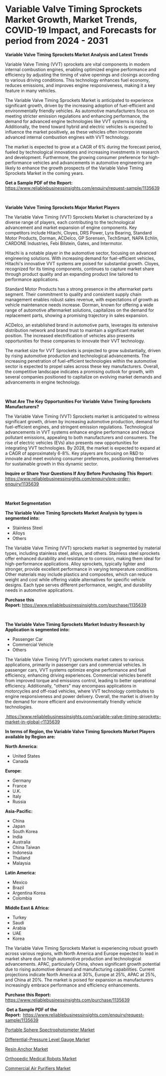 <p><h1>Variable Valve Timing Sprockets Market Growth, Market Trends, COVID-19 Impact, and Forecasts for period from 2024 - 2031</h1></p><p><strong>Variable Valve Timing Sprockets Market Analysis and Latest Trends</strong></p>
<p><p>Variable Valve Timing (VVT) sprockets are vital components in modern internal combustion engines, enabling optimized engine performance and efficiency by adjusting the timing of valve openings and closings according to various driving conditions. This technology enhances fuel economy, reduces emissions, and improves engine responsiveness, making it a key feature in many vehicles.</p><p>The Variable Valve Timing Sprockets Market is anticipated to experience significant growth, driven by the increasing adoption of fuel-efficient and environmentally friendly vehicles. As automotive manufacturers focus on meeting stricter emission regulations and enhancing performance, the demand for advanced engine technologies like VVT systems is rising. Additionally, the trend toward hybrid and electric vehicles is expected to influence the market positively, as these vehicles often incorporate advanced internal combustion engines with VVT technology.</p><p>The market is expected to grow at a CAGR of 6% during the forecast period, fueled by technological innovations and increasing investments in research and development. Furthermore, the growing consumer preference for high-performance vehicles and advancements in automotive engineering are likely to enhance the growth prospects of the Variable Valve Timing Sprockets Market in the coming years.</p></p>
<p><strong>Get a Sample PDF of the Report:&nbsp;</strong> <a href="https://www.reliablebusinessinsights.com/enquiry/request-sample/1135639?utm_campaign=117&utm_medium=2&utm_source=Github&utm_content=ia&utm_term=13102024&utm_id=variable-valve-timing-sprockets">https://www.reliablebusinessinsights.com/enquiry/request-sample/1135639</a></p>
<p>&nbsp;</p>
<p><strong>Variable Valve Timing Sprockets Major Market Players</strong></p>
<p><p>The Variable Valve Timing (VVT) Sprockets Market is characterized by a diverse range of players, each contributing to the technological advancement and market expansion of engine components. Key competitors include Hitachi, Cloyes, DRS Power, Lyra Bearing, Standard Motor Products, Dorman, ACDelco, GP Sorensen, TechSmart, NAPA Echlin, CARDONE Industries, Febi Bilstein, Gates, and Intermotor.</p><p>Hitachi is a notable player in the automotive sector, focusing on advanced engineering solutions. With increasing demand for fuel-efficient vehicles, Hitachi's innovative VVT systems are poised for substantial growth. Cloyes, recognized for its timing components, continues to capture market share through product quality and an expanding product line tailored to performance applications.</p><p>Standard Motor Products has a strong presence in the aftermarket parts segment. Their commitment to quality and consistent supply chain management enables robust sales revenue, with expectations of growth as vehicle maintenance needs increase. Dorman, known for offering a wide range of automotive aftermarket solutions, capitalizes on the demand for replacement parts, showing a promising trajectory in sales expansion.</p><p>ACDelco, an established brand in automotive parts, leverages its extensive distribution network and brand trust to maintain a significant market position. The increased electrification of vehicles also presents opportunities for these companies to innovate their VVT technology.</p><p>The market size for VVT Sprockets is projected to grow substantially, driven by rising automotive production and technological advancements. The increasing penetration of fuel-efficient technologies within the automotive sector is expected to propel sales across these key manufacturers. Overall, the competitive landscape indicates a promising outlook for growth, with several companies positioned to capitalize on evolving market demands and advancements in engine technology.</p></p>
<p>&nbsp;</p>
<p><strong>What Are The Key Opportunities For Variable Valve Timing Sprockets Manufacturers?</strong></p>
<p><p>The Variable Valve Timing (VVT) Sprockets market is anticipated to witness significant growth, driven by increasing automotive production, demand for fuel-efficient engines, and stringent emission regulations. Technological advancements in VVT systems enhance engine performance and reduce pollutant emissions, appealing to both manufacturers and consumers. The rise of electric vehicles (EVs) also presents new opportunities for integrating VVT technologies. By 2028, the market is expected to expand at a CAGR of approximately 6-8%. Key players are focusing on R&D to innovate and meet evolving consumer preferences, positioning themselves for sustainable growth in this dynamic sector.</p></p>
<p><strong>Inquire or Share Your Questions If Any Before Purchasing This Report:</strong> <a href="https://www.reliablebusinessinsights.com/enquiry/pre-order-enquiry/1135639?utm_campaign=117&utm_medium=2&utm_source=Github&utm_content=ia&utm_term=13102024&utm_id=variable-valve-timing-sprockets">https://www.reliablebusinessinsights.com/enquiry/pre-order-enquiry/1135639</a></p>
<p>&nbsp;</p>
<p><strong>Market Segmentation</strong></p>
<p><strong>The Variable Valve Timing Sprockets Market Analysis by types is segmented into:</strong></p>
<p><ul><li>Stainless Steel</li><li>Alloys</li><li>Others</li></ul></p>
<p><p>The Variable Valve Timing (VVT) sprockets market is segmented by material types, including stainless steel, alloys, and others. Stainless steel sprockets offer enhanced durability and resistance to corrosion, making them ideal for high-performance applications. Alloy sprockets, typically lighter and stronger, provide excellent performance in varying temperature conditions. Other materials may include plastics and composites, which can reduce weight and cost while offering viable alternatives for specific vehicle designs. Each type serves different performance, weight, and durability needs in automotive applications.</p></p>
<p><strong>Purchase this Report:&nbsp;</strong><a href="https://www.reliablebusinessinsights.com/purchase/1135639?utm_campaign=117&utm_medium=2&utm_source=Github&utm_content=ia&utm_term=13102024&utm_id=variable-valve-timing-sprockets">https://www.reliablebusinessinsights.com/purchase/1135639</a></p>
<p>&nbsp;</p>
<p><strong>The Variable Valve Timing Sprockets Market Industry Research by Application is segmented into:</strong></p>
<p><ul><li>Passenger Car</li><li>Commercial Vehicle</li><li>Others</li></ul></p>
<p><p>The Variable Valve Timing (VVT) sprockets market caters to various applications, primarily in passenger cars and commercial vehicles. In passenger cars, VVT systems optimize engine performance and fuel efficiency, enhancing driving experiences. Commercial vehicles benefit from improved torque and emissions control, leading to better operational efficiency. Additionally, "others" may encompass applications in motorcycles and off-road vehicles, where VVT technology contributes to engine responsiveness and power delivery. Overall, the market is driven by the demand for more efficient and environmentally friendly vehicle technologies.</p></p>
<p><a href="https://www.reliablebusinessinsights.com/variable-valve-timing-sprockets-market-in-global-r1135639?utm_campaign=117&utm_medium=2&utm_source=Github&utm_content=ia&utm_term=13102024&utm_id=variable-valve-timing-sprockets">&nbsp;https://www.reliablebusinessinsights.com/variable-valve-timing-sprockets-market-in-global-r1135639</a></p>
<p><strong>In terms of Region, the Variable Valve Timing Sprockets Market Players available by Region are:</strong></p>
<p>
    <p> <strong> North America: </strong>
        <ul>
            <li>United States</li>
            <li>Canada</li>
        </ul>
        </p> 
    <p> <strong> Europe: </strong>
        <ul>
            <li>Germany</li>
            <li>France</li>
            <li>U.K.</li>
            <li>Italy</li>
            <li>Russia</li>
        </ul>
        </p> 
    <p> <strong> Asia-Pacific: </strong>
        <ul>
            <li>China</li>
            <li>Japan</li>
            <li>South Korea</li>
            <li>India</li>
            <li>Australia</li>
            <li>China Taiwan</li>
            <li>Indonesia</li>
            <li>Thailand</li>
            <li>Malaysia</li>
        </ul>
        </p> 
    <p> <strong> Latin America: </strong>
        <ul>
            <li>Mexico</li>
            <li>Brazil</li>
            <li>Argentina Korea</li>
            <li>Colombia</li>
        </ul>
        </p> 
    <p> <strong> Middle East & Africa: </strong>
        <ul>
            <li>Turkey</li>
            <li>Saudi</li>
            <li>Arabia</li>
            <li>UAE</li>
            <li>Korea</li>
        </ul>
    </p>
    </p>
<p><p>The Variable Valve Timing Sprockets Market is experiencing robust growth across various regions, with North America and Europe expected to lead in market share due to high automotive production and technological advancements. APAC, particularly China, shows significant growth potential due to rising automotive demand and manufacturing capabilities. Current projections indicate North America at 30%, Europe at 25%, APAC at 25%, and China at 20%. The market is poised for expansion as manufacturers increasingly embrace performance and efficiency enhancements.</p></p>
<p><strong>Purchase this Report: </strong><a href="https://www.reliablebusinessinsights.com/purchase/1135639?utm_campaign=117&utm_medium=2&utm_source=Github&utm_content=ia&utm_term=13102024&utm_id=variable-valve-timing-sprockets">https://www.reliablebusinessinsights.com/purchase/1135639</a></p>
<p>&nbsp;<strong>Get a Sample PDF of the Report:&nbsp;&nbsp;</strong><a href="https://www.reliablebusinessinsights.com/enquiry/request-sample/1135639?utm_campaign=117&utm_medium=2&utm_source=Github&utm_content=ia&utm_term=13102024&utm_id=variable-valve-timing-sprockets">https://www.reliablebusinessinsights.com/enquiry/request-sample/1135639</a></p>
<p><strong></strong></p>
<p><p><a href="https://issuu.com/reportprime-2/docs/portable-sphere-spectrophotometer-m_e50a55df99ae54?utm_campaign=117&utm_medium=2&utm_source=Github&utm_content=ia&utm_term=13102024&utm_id=variable-valve-timing-sprockets">Portable Sphere Spectrophotometer Market</a></p><p><a href="https://www.linkedin.com/pulse/analyzing-global-differential-pressure-level-gauge-market-3kyhe?utm_campaign=117&utm_medium=2&utm_source=Github&utm_content=ia&utm_term=13102024&utm_id=variable-valve-timing-sprockets">Differential-Pressure Level Gauge Market</a></p><p><a href="https://issuu.com/reportprime-2/docs/resin-anchor-market-size-2030.pptx_0539ec7e965970?utm_campaign=117&utm_medium=2&utm_source=Github&utm_content=ia&utm_term=13102024&utm_id=variable-valve-timing-sprockets">Resin Anchor Market</a></p><p><a href="https://www.linkedin.com/pulse/orthopedic-medical-robots-market-size-share-analysis-growth-v8qce?utm_campaign=117&utm_medium=2&utm_source=Github&utm_content=ia&utm_term=13102024&utm_id=variable-valve-timing-sprockets">Orthopedic Medical Robots Market</a></p><p><a href="https://github.com/ryanbell8967/Market-Research-Report-List-1/blob/main/commercial-air-purifiers-market.md?utm_campaign=117&utm_medium=2&utm_source=Github&utm_content=ia&utm_term=13102024&utm_id=variable-valve-timing-sprockets">Commercial Air Purifiers Market</a></p></p>